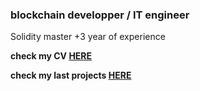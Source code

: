 ### blockchain developper / IT engineer

Solidity master +3 year of experience

**check my CV [HERE](https://github.com/solenemep/solenemep/blob/main/CV.pdf)**

**check my last projects [HERE](https://github.com/solenemep/solenemep/blob/main/projects.pdf)**
